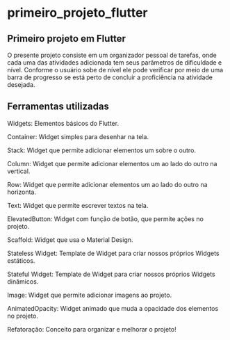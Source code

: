 # primeiro_projeto_flutter

## Primeiro projeto em Flutter

O presente projeto consiste em um organizador pessoal de tarefas, onde cada uma das atividades
adicionada tem seus parâmetros de dificuldade e nível. Conforme o usuário sobe de nível ele pode
verificar por meio de uma barra de progresso se está perto de concluir a proficiência na atividade desejada.

## Ferramentas utilizadas

Widgets: Elementos básicos do Flutter. 

Container: Widget simples para desenhar na tela. 

Stack: Widget que permite adicionar elementos um sobre o outro. 

Column: Widget que permite adicionar elementos um ao lado do outro na vertical. 

Row: Widget que permite adicionar elementos um ao lado do outro na horizonta. 

Text: Widget que permite escrever textos na tela. 

ElevatedButton: Widget com função de botão, que permite ações no projeto. 

Scaffold: Widget que usa o Material Design.

Stateless Widget: Template de Widget para criar nossos próprios Widgets estáticos. 

Stateful Widget: Template de Widget para criar nossos próprios Widgets dinâmicos. 

Image: Widget que permite adicionar imagens ao projeto. 

AnimatedOpacity: Widget animado que muda a opacidade dos elementos no projeto.

Refatoração: Conceito para organizar e melhorar o projeto!